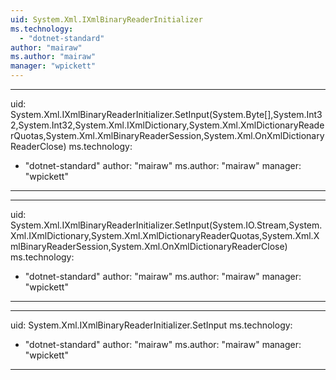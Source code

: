 ```yaml
---
uid: System.Xml.IXmlBinaryReaderInitializer
ms.technology: 
  - "dotnet-standard"
author: "mairaw"
ms.author: "mairaw"
manager: "wpickett"
---
```


---
uid: System.Xml.IXmlBinaryReaderInitializer.SetInput(System.Byte[],System.Int32,System.Int32,System.Xml.IXmlDictionary,System.Xml.XmlDictionaryReaderQuotas,System.Xml.XmlBinaryReaderSession,System.Xml.OnXmlDictionaryReaderClose)
ms.technology: 
  - "dotnet-standard"
author: "mairaw"
ms.author: "mairaw"
manager: "wpickett"
---

---
uid: System.Xml.IXmlBinaryReaderInitializer.SetInput(System.IO.Stream,System.Xml.IXmlDictionary,System.Xml.XmlDictionaryReaderQuotas,System.Xml.XmlBinaryReaderSession,System.Xml.OnXmlDictionaryReaderClose)
ms.technology: 
  - "dotnet-standard"
author: "mairaw"
ms.author: "mairaw"
manager: "wpickett"
---

---
uid: System.Xml.IXmlBinaryReaderInitializer.SetInput
ms.technology: 
  - "dotnet-standard"
author: "mairaw"
ms.author: "mairaw"
manager: "wpickett"
---
